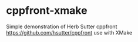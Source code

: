 # cppfront-xmake

Simple demonstration of Herb Sutter cppfront <https://github.com/hsutter/cppfront> use with XMake
